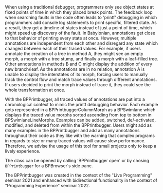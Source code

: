 When using a traditional debugger, programmers only see object states at fixed points of time in which they placed break points. The feedback loop when searching faults in the code often leads to 'printf' debugging in which programmers add console log statements to print specific, filtered state. As a result, they get a timeline of states instead of just a point of time, which might speed up discovery of the fault. In Babylonian, annotations get close to that behavior of printing every state at once. However, multiple annotations are independent from each other and disregard any state which changed between each of their traced values. For example, if users annotate the creation of a tree in method A, they might see an empty morph, a morph with a tree stump, and finally a morph with a leaf-filled tree. Other annotations in methods B and C might display the addition of every new branch/leaf. As the annotations are in no relation, annotation A is unable to display the interstates of its morph, forcing users to manually track the control flow and match trace values through different annotations. If users decided to print the morph instead of trace it, they could see the whole transformation at once.

With the BPPrintbugger, all traced values of annotations are put into a chronological context to mimic the printf debugging behavior. Each example gets represented in a BPPrintbuggerColumnMorph as a BPSwimlane which displays the traced value morphs sorted ascending from top to bottom in BPSwimlaneLineMorphs. Examples can be added, switched, de/-activated, modified, and deleted from within the BPPrintbugger. Users might add as many examples in the BPPrintbugger and add as many annotations throughout their code as they like with the warning that complex programs in regards to size or many traced values will cause slow performance. Therefore, we advise the usage of this tool for small projects only to keep a lively experience.

The class can be opened by calling 'BPPrintbugger open' or by chosing `BPPrintbugger` for a BPBrowser's side pane.

The BPPrintbugger was created in the context of the "Live Programming" seminar 2021 and enhanced with bidirectional functionality in the context of "Programming Experience" seminar 2022.